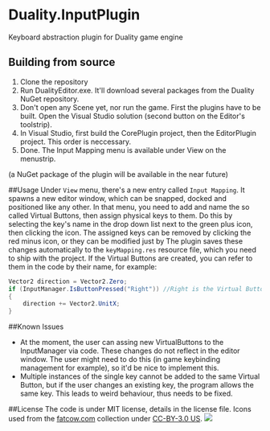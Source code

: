 # Duality.InputPlugin
Keyboard abstraction plugin for Duality game engine
## Building from source
1. Clone the repository
2. Run DualityEditor.exe. It'll download several packages from the Duality NuGet repository.
3. Don't open any Scene yet, nor run the game. First the plugins have to be built. Open the Visual Studio solution (second button on the Editor's toolstrip).
4. In Visual Studio, first build the CorePlugin project, then the EditorPlugin project. This order is neccessary.
5. Done. The Input Mapping menu is available under View on the menustrip.

(a NuGet package of the plugin will be available in the near future)

##Usage
Under `View` menu, there's a new entry called `Input Mapping`. It spawns a new editor window, which can be snapped, docked and positioned like any other. In that menu, you need to add and name the so called Virtual Buttons, then assign physical keys to them. Do this by selecting the key's name in the drop down list next to the green plus icon, then clicking the icon. The assigned keys can be removed by clicking the red minus icon, or they can be modified just by The plugin saves these changes automatically to the `keyMapping.res` resource file, which you need to ship with the project. If the Virtual Buttons are created, you can refer to them in the code by their name, for example:
``` csharp
Vector2 direction = Vector2.Zero;
if (InputManager.IsButtonPressed("Right")) //Right is the Virtual Button's name
{
    direction += Vector2.UnitX;
}
```
##Known Issues

* At the moment, the user can assing new VirtualButtons to the InputManager via code. These changes do not reflect in the editor window. The user might need to do this (in game keybinding management for example), so it'd be nice to implement this.
* Multiple instances of the single key cannot be added to the same Virtual Button, but if the user changes an existing key, the program allows the same key. This leads to weird behaviour, thus needs to be fixed.

##License
The code is under MIT license, details in the license file.
Icons used from the [fatcow.com](http://www.fatcow.com/free-icons) collection under [CC-BY-3.0 US](http://creativecommons.org/licenses/by/3.0/us/).
![](http://i.imgur.com/gK4DzQo.png)

